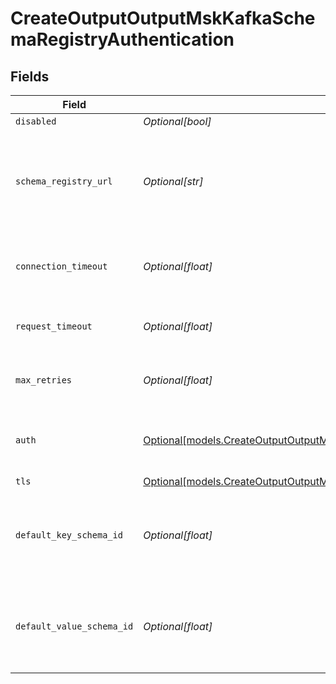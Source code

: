 # CreateOutputOutputMskKafkaSchemaRegistryAuthentication


## Fields

| Field                                                                                                                                                        | Type                                                                                                                                                         | Required                                                                                                                                                     | Description                                                                                                                                                  |
| ------------------------------------------------------------------------------------------------------------------------------------------------------------ | ------------------------------------------------------------------------------------------------------------------------------------------------------------ | ------------------------------------------------------------------------------------------------------------------------------------------------------------ | ------------------------------------------------------------------------------------------------------------------------------------------------------------ |
| `disabled`                                                                                                                                                   | *Optional[bool]*                                                                                                                                             | :heavy_minus_sign:                                                                                                                                           | N/A                                                                                                                                                          |
| `schema_registry_url`                                                                                                                                        | *Optional[str]*                                                                                                                                              | :heavy_minus_sign:                                                                                                                                           | URL for accessing the Confluent Schema Registry. Example: http://localhost:8081. To connect over TLS, use https instead of http.                             |
| `connection_timeout`                                                                                                                                         | *Optional[float]*                                                                                                                                            | :heavy_minus_sign:                                                                                                                                           | Maximum time to wait for a Schema Registry connection to complete successfully                                                                               |
| `request_timeout`                                                                                                                                            | *Optional[float]*                                                                                                                                            | :heavy_minus_sign:                                                                                                                                           | Maximum time to wait for the Schema Registry to respond to a request                                                                                         |
| `max_retries`                                                                                                                                                | *Optional[float]*                                                                                                                                            | :heavy_minus_sign:                                                                                                                                           | Maximum number of times to try fetching schemas from the Schema Registry                                                                                     |
| `auth`                                                                                                                                                       | [Optional[models.CreateOutputOutputMskAuth]](../models/createoutputoutputmskauth.md)                                                                         | :heavy_minus_sign:                                                                                                                                           | Credentials to use when authenticating with the schema registry using basic HTTP authentication                                                              |
| `tls`                                                                                                                                                        | [Optional[models.CreateOutputOutputMskKafkaSchemaRegistryTLSSettingsClientSide]](../models/createoutputoutputmskkafkaschemaregistrytlssettingsclientside.md) | :heavy_minus_sign:                                                                                                                                           | N/A                                                                                                                                                          |
| `default_key_schema_id`                                                                                                                                      | *Optional[float]*                                                                                                                                            | :heavy_minus_sign:                                                                                                                                           | Used when __keySchemaIdOut is not present, to transform key values, leave blank if key transformation is not required by default.                            |
| `default_value_schema_id`                                                                                                                                    | *Optional[float]*                                                                                                                                            | :heavy_minus_sign:                                                                                                                                           | Used when __valueSchemaIdOut is not present, to transform _raw, leave blank if value transformation is not required by default.                              |